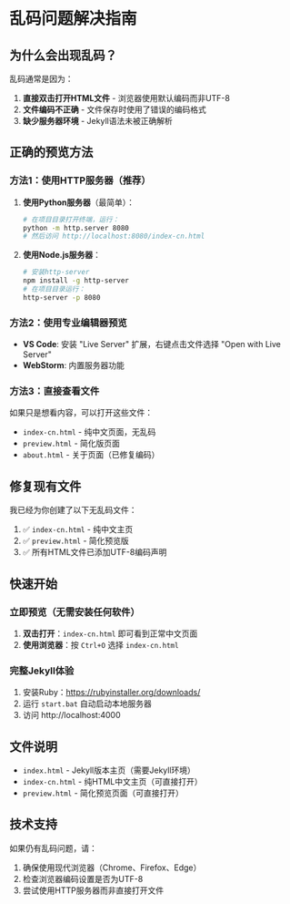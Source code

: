 # 乱码问题解决指南

## 为什么会出现乱码？

乱码通常是因为：
1. **直接双击打开HTML文件** - 浏览器使用默认编码而非UTF-8
2. **文件编码不正确** - 文件保存时使用了错误的编码格式
3. **缺少服务器环境** - Jekyll语法未被正确解析

## 正确的预览方法

### 方法1：使用HTTP服务器（推荐）

1. **使用Python服务器**（最简单）：
   ```bash
   # 在项目目录打开终端，运行：
   python -m http.server 8080
   # 然后访问 http://localhost:8080/index-cn.html
   ```

2. **使用Node.js服务器**：
   ```bash
   # 安装http-server
   npm install -g http-server
   # 在项目目录运行：
   http-server -p 8080
   ```

### 方法2：使用专业编辑器预览

- **VS Code**: 安装 "Live Server" 扩展，右键点击文件选择 "Open with Live Server"
- **WebStorm**: 内置服务器功能

### 方法3：直接查看文件

如果只是想看内容，可以打开这些文件：
- `index-cn.html` - 纯中文页面，无乱码
- `preview.html` - 简化版页面
- `about.html` - 关于页面（已修复编码）

## 修复现有文件

我已经为你创建了以下无乱码文件：

1. ✅ `index-cn.html` - 纯中文主页
2. ✅ `preview.html` - 简化预览版
3. ✅ 所有HTML文件已添加UTF-8编码声明

## 快速开始

### 立即预览（无需安装任何软件）

1. **双击打开**：`index-cn.html` 即可看到正常中文页面
2. **使用浏览器**：按 `Ctrl+O` 选择 `index-cn.html`

### 完整Jekyll体验

1. 安装Ruby：https://rubyinstaller.org/downloads/
2. 运行 `start.bat` 自动启动本地服务器
3. 访问 http://localhost:4000

## 文件说明

- `index.html` - Jekyll版本主页（需要Jekyll环境）
- `index-cn.html` - 纯HTML中文主页（可直接打开）
- `preview.html` - 简化预览页面（可直接打开）

## 技术支持

如果仍有乱码问题，请：
1. 确保使用现代浏览器（Chrome、Firefox、Edge）
2. 检查浏览器编码设置是否为UTF-8
3. 尝试使用HTTP服务器而非直接打开文件